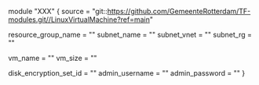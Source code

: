 module "XXX" {
  source = "git::https://github.com/GemeenteRotterdam/TF-modules.git//LinuxVirtualMachine?ref=main"

  resource_group_name = ""
  subnet_name         = ""
  subnet_vnet         = ""
  subnet_rg           = ""

  vm_name  = ""
  vm_size  = ""

  disk_encryption_set_id = ""
  admin_username         = ""
  admin_password         = ""
}
